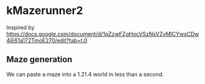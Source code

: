 # kMazerunner2

Inspired by https://docs.google.com/document/d/1pZzwFZgHocVSzNsVZvMICYwsCDw4iE61a172TmoE270/edit?tab=t.0

## Maze generation
We can paste a maze into a 1.21.4 world in less than a second.